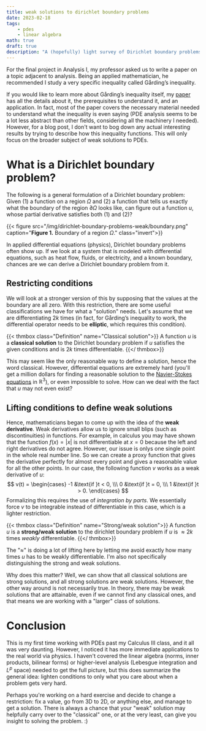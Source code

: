 ```yaml
---
title: weak solutions to dirichlet boundary problems
date: 2023-02-18
tags:
    - pdes
    - linear algebra
math: true
draft: true
description: "A (hopefully) light survey of Dirichlet boundary problems and weak solutions to PDEs."
---
```


For the final project in Analysis I, my professor asked us to write a paper on a topic adjacent to analysis. Being an applied mathematician, he recommended I study a very specific inequality called Gårding’s inequality. 

If you would like to learn more about Gårding’s inequality itself, my [paper](/pdf/math521/gardings_inequality_521.pdf) has all the details about it, the prerequisites to understand it, and an application. In fact, most of the paper covers the necessary material needed to understand what the inequality is even saying (PDE analysis seems to be a lot less abstract than other fields, considering all the machinery I needed). However, for a blog post, I don't want to bog down any actual interesting results by trying to describe how this inequality functions. This will only focus on the broader subject of weak solutions to PDEs.

# What is a Dirichlet boundary problem?

The following is a general formulation of a Dirichlet boundary problem: Given (1) a function on a region $\Omega$ and (2) a function that tells us exactly what the boundary of the region $\partial\Omega$ looks like, can figure out a function $u$, whose partial derivative satisfies both (1) and (2)?

{{< figure src="/img/dirichlet-boundary-problems-weak/boundary.png" caption="**Figure 1.** Boundary of a region $\Omega$." class="invert">}}

In applied differential equations (physics), Dirichlet boundary problems often show up. If we look at a system that is modeled with differential equations, such as heat flow, fluids, or electricity, and a known boundary, 
chances are we can derive a Dirichlet boundary problem from it. 

## Restricting conditions

We will look at a stronger version of this by supposing that the values at the boundary are all zero. With this restriction, there are some useful classifications we have for what a "solution" needs. Let's assume that we are differentiating $2k$ times (in fact, for Gårding’s inequality to work, the differential operator needs to be **elliptic**, which requires this condition).

{{< thmbox class="Definition" name="Classical solution">}}
A function $u$ is a **classical solution** to the Dirichlet boundary problem if $u$ satisfies the given conditions and is $2k$ times differentiable.
{{</ thmbox>}}

This may seem like the only reasonable way to define a solution, hence the word classical. However, differential equations are extremely hard (you'll get a million dollars for finding a reasonable solution to the [Navier-Stokes equations](https://en.wikipedia.org/wiki/Navier%E2%80%93Stokes_equations) in $\mathbb{R}^3$), or even impossible to solve. How can we deal with the fact that $u$ may not even exist?

## Lifting conditions to define weak solutions

Hence, mathematicians began to come up with the idea of the **weak derivative**. Weak derivatives allow us to ignore small blips (such as discontinuities) in functions. For example, in calculus you may have shown that the function 
$f(x)=|x|$ is not differentiable at 
$x=0$ because the left and right derivatives do not agree. However, our issue is onlys one single point in the whole real number line. So we can create a proxy function that gives the derivative perfectly for almost every point and gives a reasonable value for all the other points.
In our case, the following function $v$ works as a weak derivative of $u$:
$$
    v(t) = \begin{cases}
        -1 &\text{if }t < 0, \\\
        0 &\text{if }t = 0, \\\
        1 &\text{if }t > 0.
    \end{cases}
$$
Formalizing this requires the use of *integration by parts*. We essentially force $v$ to be integrable instead of differentiable in this case, which is a lighter restriction. 

{{< thmbox class="Definition" name="Strong/weak solution">}}
A function $u$ is a **strong/weak solution** to the dirichlet boundary problem if 
$u$ is 
$\approx 2k$ times *weakly* differentiable.
{{</ thmbox>}}

The "$\approx$" is doing a lot of lifting here by letting me avoid exactly how many times $u$ has to be weakly differentiable. I'm also not specifically distinguishing the strong and weak solutions. 

Why does this matter? Well, we can show that all classical solutions are strong solutions, and all strong solutions are weak solutions. 
However, the other way around is not necessarily true. In theory, there may be weak solutions that are attainable, even if we cannot find any classical ones, and that means we are working with a "larger" class of solutions.

# Conclusion

This is my first time working with PDEs past my Calculus III class, and it all was very daunting. However, I noticed it has more immediate applications to the real world via physics. I haven't covered the linear algebra (norms, inner products, bilinear forms) or higher-level analysis (Lebesgue integration and $L^p$ space) needed to get the full picture, but this does summarize the general idea: lighten conditions to only what you care about when a problem gets very hard. 

Perhaps you're working on a hard exercise and decide to change a restriction: fix a value, go from 3D to 2D, or anything else, and manage to get a solution. There is always a chance that your "weak" solution may helpfully carry over to the "classical" one, or at the very least, can give you insight to solving the problem. :)